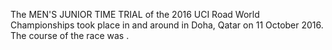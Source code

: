 The MEN'S JUNIOR TIME TRIAL of the 2016 UCI Road World Championships took place in and around in Doha, Qatar on 11 October 2016. The course of the race was .

